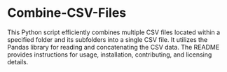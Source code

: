 # Combine-CSV-Files
This Python script efficiently combines multiple CSV files located within a specified folder and its subfolders into a single CSV file. It utilizes the Pandas library for reading and concatenating the CSV data. The README provides instructions for usage, installation, contributing, and licensing details.
